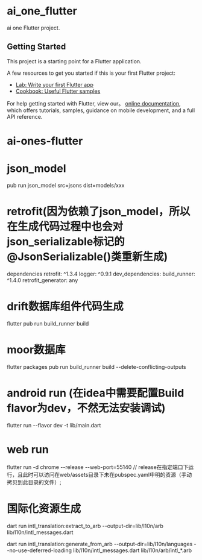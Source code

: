 # ai_one_flutter

ai one Flutter project.

## Getting Started

This project is a starting point for a Flutter application.

A few resources to get you started if this is your first Flutter project:

- [Lab: Write your first Flutter app](https://flutter.dev/docs/get-started/codelab)
- [Cookbook: Useful Flutter samples](https://flutter.dev/docs/cookbook)

For help getting started with Flutter, view our。
[online documentation](https://flutter.dev/docs), which offers tutorials,
samples, guidance on mobile development, and a full API reference.

# ai-ones-flutter

# json_model

pub run json_model src=jsons dist=models/xxx

# retrofit(因为依赖了json_model，所以在生成代码过程中也会对json_serializable标记的@JsonSerializable()类重新生成)

dependencies
retrofit: ^1.3.4
logger: ^0.9.1
dev_dependencies:
build_runner: ^1.4.0
retrofit_generator: any

# drift数据库组件代码生成

flutter pub run build_runner build

# moor数据库

flutter packages pub run build_runner build --delete-conflicting-outputs

# android run (在idea中需要配置Build flavor为dev，不然无法安装调试)
flutter run --flavor dev -t lib/main.dart

# web run

flutter run -d chrome --release --web-port=55140 //
release在指定端口下运行，且此时可以访问在web/assets目录下未在pubspec.yaml申明的资源（手动拷贝到此目录的文件）;

# 国际化资源生成
dart run intl_translation:extract_to_arb --output-dir=lib/l10n/arb lib/l10n/intl_messages.dart

dart run intl_translation:generate_from_arb --output-dir=lib/l10n/languages --no-use-deferred-loading lib/l10n/intl_messages.dart lib/l10n/arb/intl_*.arb
